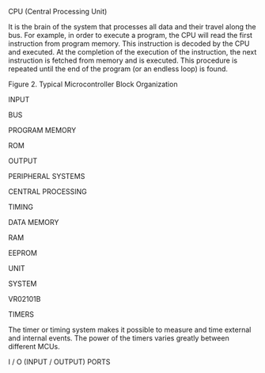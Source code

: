 CPU (Central Processing Unit)

It is the brain of the system that processes all data and their travel along the bus. For example, in order to execute a program, the CPU will read the first instruction from program memory. This instruction is decoded by the CPU and executed. At the completion of the execution of the instruction, the next instruction is fetched from memory and is executed. This procedure is repeated until the end of the program (or an endless loop) is found.

Figure 2. Typical Microcontroller Block Organization

INPUT

BUS

PROGRAM MEMORY

ROM

OUTPUT

PERIPHERAL SYSTEMS

CENTRAL PROCESSING

TIMING

DATA MEMORY

RAM

EEPROM

UNIT

SYSTEM

VR02101B

TIMERS

The timer or timing system makes it possible to measure and time external and internal events. The power of the timers varies greatly between different MCUs.

I / O (INPUT / OUTPUT) PORTS